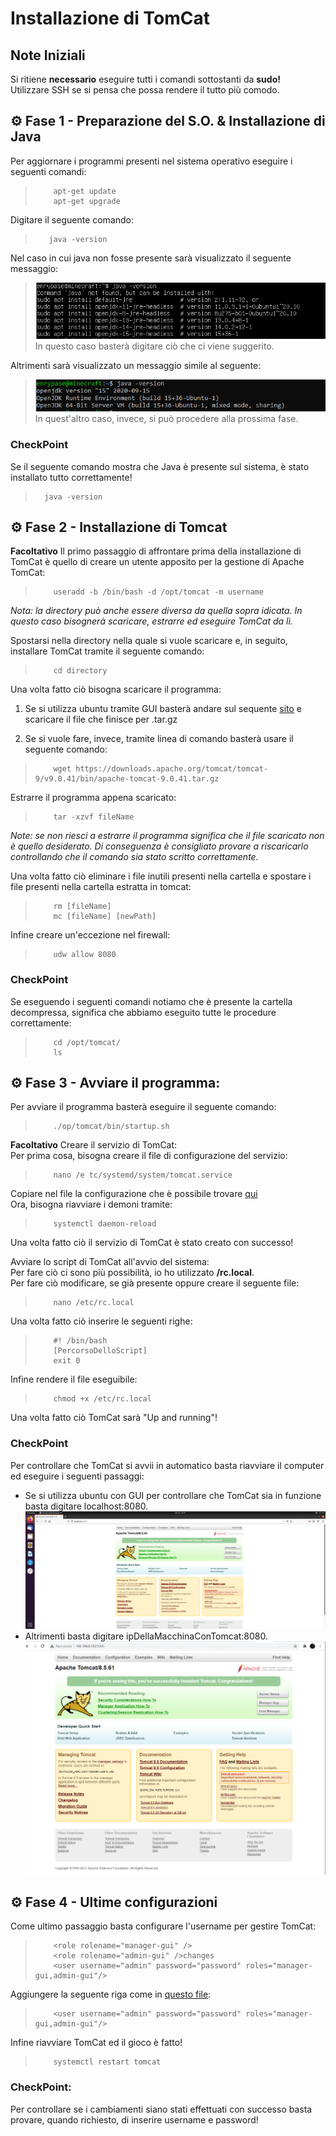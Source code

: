 # Installazione di TomCat

## Note Iniziali
Si ritiene **necessario** eseguire tutti i comandi sottostanti da **sudo!** <br>
Utilizzare SSH se si pensa che possa rendere il tutto più comodo. <br>


## :gear: Fase 1 - Preparazione del S.O. & Installazione di Java

Per aggiornare i programmi presenti nel sistema operativo eseguire i seguenti comandi: <br>
>         apt-get update
>         apt-get upgrade

Digitare il seguente comando:
>        java -version
Nel caso in cui java non fosse presente sarà visualizzato il seguente messaggio: <br>
> ![JavaNotFound](/TomCat/Immagini/JavaNotFound.png) <br>
In questo caso basterà digitare ciò che ci viene suggerito. <br>

Altrimenti sarà visualizzato un messaggio simile al seguente: <br>
> ![JavaFound](/TomCat/Immagini/JavaFound.png) <br>
In quest'altro caso, invece, si può procedere alla prossima fase.

### CheckPoint
Se il seguente comando mostra che Java è presente sul sistema, è stato installato tutto correttamente!
>       java -version


## :gear: Fase 2 - Installazione di Tomcat

**Facoltativo** Il primo passaggio di affrontare prima della installazione di TomCat è quello di creare un utente apposito per la gestione di Apache TomCat: <br>
>         useradd -b /bin/bash -d /opt/tomcat -m username
_Nota: la directory può anche essere diversa da quella sopra idicata. In questo caso bisognerà scaricare, estrarre ed eseguire TomCat da lì._

Spostarsi nella directory nella quale si vuole scaricare e, in seguito, installare TomCat tramite il seguente comando:
>         cd directory

Una volta fatto ciò bisogna scaricare il programma:
1) Se si utilizza ubuntu tramite GUI basterà andare sul sequente [sito](https://tomcat.apache.org/download-90.cgi) e scaricare il file che finisce per .tar.gz

2) Se si vuole fare, invece, tramite linea di comando basterà usare il seguente comando:
>         wget https://downloads.apache.org/tomcat/tomcat-9/v9.0.41/bin/apache-tomcat-9.0.41.tar.gz

Estrarre il programma appena scaricato:
>         tar -xzvf fileName
_Note: se non riesci a estrarre il programma significa che il file scaricato non è quello desiderato. Di conseguenza è consigliato provare a riscaricarlo controllando che il comando sia stato scritto correttamente._

Una volta fatto ciò eliminare i file inutili presenti nella cartella e spostare i file presenti nella cartella estratta in tomcat: <br>
>         rm [fileName]
>         mc [fileName] [newPath]

Infine creare un'eccezione nel firewall: <br>
>         udw allow 8080

### CheckPoint
Se eseguendo i seguenti comandi notiamo che è presente la cartella decompressa, significa che abbiamo eseguito tutte le procedure correttamente:
>         cd /opt/tomcat/
>         ls


## :gear: Fase 3 - Avviare il programma:

Per avviare il programma basterà eseguire il seguente comando: <br>
>         ./op/tomcat/bin/startup.sh

**Facoltativo** Creare il servizio di TomCat: <br>
Per prima cosa, bisogna creare il file di configurazione del servizio: <br>
>         nano /e tc/systemd/system/tomcat.service
Copiare nel file la configurazione che è possibile trovare [qui](...) <br>
Ora, bisogna riavviare i demoni tramite: <br>
>         systemctl daemon-reload
Una volta fatto ciò il servizio di TomCat è stato creato con successo! <br>

Avviare lo script di TomCat all'avvio del sistema: <br>
Per fare ciò ci sono più possibilità, io ho utilizzato **/rc.local**. <br>
Per fare ciò modificare, se già presente oppure creare il seguente file: <br>
>         nano /etc/rc.local
Una volta fatto ciò inserire le seguenti righe: <br>
>         #! /bin/bash
>         [PercorsoDelloScript]
>         exit 0
Infine rendere il file eseguibile: <br>
>         chmod +x /etc/rc.local

Una volta fatto ciò TomCat sarà "Up and running"!

### CheckPoint
Per controllare che TomCat si avvii in automatico basta riavviare il computer ed eseguire i seguenti passaggi: <br>
* Se si utilizza ubuntu con GUI per controllare che TomCat sia in funzione basta digitare localhost:8080. <br>
![TomCatUbuntu](/TomCat/Immagini/TomCatUbuntu.png) <br>
* Altrimenti basta digitare ipDellaMacchinaConTomcat:8080. <br>
![TomCatWindows](/TomCat/Immagini/TomCatWindows.png) <br>


## :gear: Fase 4 - Ultime configurazioni

Come ultimo passaggio basta configurare l'username per gestire TomCat: <br>
>         <role rolename="manager-gui" />
>         <role rolename="admin-gui" />changes
>         <user username="admin" password="password" roles="manager-gui,admin-gui"/>
Aggiungere la seguente riga come in [questo file](/TomCat/Files/tomcat-users.xml): <br>
>         <user username="admin" password="password" roles="manager-gui,admin-gui"/>

Infine riavviare TomCat ed il gioco è fatto!
>         systemctl restart tomcat

### CheckPoint:
Per controllare se i cambiamenti siano stati effettuati con successo basta provare, quando richiesto, di inserire username e password! <br>
